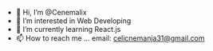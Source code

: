 - 👋 Hi, I’m @Cenemalix
- 👀 I’m interested in Web Developing 
- 🌱 I’m currently learning React.js
- 📫 How to reach me ... email: celicnemanja31@gmail.com
